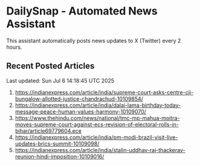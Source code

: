 # DailySnap - Automated News Assistant

This assistant automatically posts news updates to X (Twitter) every 2 hours.

## Recent Posted Articles

Last updated: Sun Jul  6 14:18:45 UTC 2025

1. https://indianexpress.com/article/india/supreme-court-asks-centre-cji-bungalow-allotted-justice-chandrachud-10109854/
2. https://indianexpress.com/article/india/dalai-lama-birthday-today-message-peace-human-values-harmony-10109070/
3. https://www.thehindu.com/news/national/tmc-mp-mahua-moitra-moves-supreme-court-against-ecs-revision-of-electoral-rolls-in-bihar/article69779604.ece
4. https://indianexpress.com/article/india/pm-modi-brazil-visit-live-updates-brics-summit-10109098/
5. https://indianexpress.com/article/india/stalin-uddhav-raj-thackeray-reunion-hindi-imposition-10109016/
